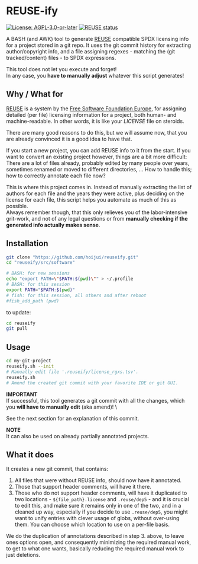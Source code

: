 <!--
SPDX-FileCopyrightText: 2023 Robin Vobruba <hoijui.quaero@gmail.com>

SPDX-License-Identifier: CC0-1.0
-->

# REUSE-ify

[![License: AGPL-3.0-or-later](
    https://img.shields.io/badge/License-AGPL--%203.0--or--later-blue.svg)](
    https://spdx.org/licenses/AGPL-3.0-or-later.html)
[![REUSE status](
    https://api.reuse.software/badge/github.com/hoijui/reuseify)](
    https://api.reuse.software/info/github.com/hoijui/reuseify)

A BASH (and AWK) tool to generate [REUSE] compatible
SPDX licensing info
for a project stored in a git repo.
It uses the git commit history for extracting author/copyright info,
and a file assigning regexes - matching the (git tracked/content) files -
to SPDX expressions.

This tool does not let you execute and forget! \
In any case, you **have to manually adjust**
whatever this script generates!

## Why / What for

[REUSE] is a system by the [Free Software Foundation Europe],
for assigning detailed (per file) licensing information for a project,
both human- and machine-readable.
In other words, it is like your *LICENSE* file on steroids.

There are many good reasons to do this, but we will assume now,
that you are already convinced it is a good idea to have that.

If you start a new project, you can add REUSE info to it from the start.
If you want to convert an existing project however,
things are a bit more difficult:
There are a lot of files already,
probably edited by many people over years,
sometimes renamed or moved to different directories, ...
How to handle this; how to correctly annotate each file now?

This is where this project comes in.
Instead of manually extracting the list of authors for each file
and the years they were active,
plus deciding on the license for each file,
this script helps you automate as much of this as possible. \
Always remember though,
that this only relieves you of the labor-intensive grit-work,
and not of any legal questions or from **manually checking
if the generated info actually makes sense**.

## Installation

```sh
git clone "https://github.com/hoijui/reuseify.git"
cd "reuseify/src/software"

# BASH: for new sessions
echo "export PATH=\"$PATH:$(pwd)\"" > ~/.profile
# BASH: for this session
export PATH="$PATH:$(pwd)"
# fish: for this session, all others and after reboot
#fish_add_path (pwd)
```

to update:

```sh
cd reuseify
git pull
```

## Usage

```sh
cd my-git-project
reuseify.sh --init
# Manually edit file '.reuseify/license_rgxs.tsv'.
reuseify.sh
# Amend the created git commit with your favorite IDE or git GUI.
```

**IMPORTANT** \
If successful, this tool generates a git commit with all the changes,
which you **will have to manually edit** (aka amend)! \

See the next section for an explanation of this commit.

**NOTE** \
It can also be used on already partially annotated projects.

## What it does

It creates a new git commit, that contains:

1. All files that were without REUSE info, should now have it annotated.
2. Those that support header comments, will have it there.
3. Those who do not support header comments,
    will have it duplicated to two locations -
    `${file_path}.license` and `.reuse/dep5` -
    and it is crucial to edit this,
    and make sure it remains only in one of the two,
    and in a cleaned up way,
    especially if you decide to use `.reuse/dep5`,
    you might want to unify entries with clever usage of globs,
    without over-using them.
    You can choose which location to use on a per-file basis.

We do the duplication of annotations described in step 3. above,
to leave ones options open,
and consequently minimizing the required manual work,
to get to what one wants,
basically reducing the required manual work to just deletions.

[REUSE]: https://reuse.software/
[Free Software Foundation Europe]: https://fsfe.org/

